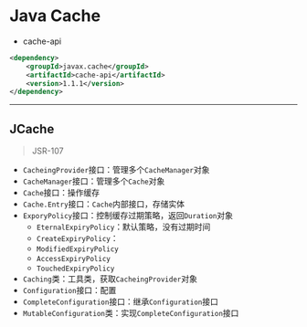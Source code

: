 # Java Cache




- cache-api
```xml
<dependency>
    <groupId>javax.cache</groupId>
    <artifactId>cache-api</artifactId>
    <version>1.1.1</version>
</dependency>

```


---
## JCache
> JSR-107

- `CacheingProvider`接口：管理多个`CacheManager`对象
- `CacheManager`接口：管理多个`Cache`对象
- `Cache`接口：操作缓存
- `Cache.Entry`接口：`Cache`内部接口，存储实体
- `ExporyPolicy`接口：控制缓存过期策略，返回`Duration`对象
    - `EternalExpiryPolicy`：默认策略，没有过期时间
    - `CreateExpiryPolicy`：
    - `ModifiedExpiryPolicy`
    - `AccessExpiryPolicy`
    - `TouchedExpiryPolicy`
- `Caching`类：工具类，获取`CacheingProvider`对象
- `Configuration`接口：配置
- `CompleteConfiguration`接口：继承`Configuration`接口
- `MutableConfiguration`类：实现`CompleteConfiguration`接口